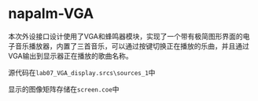 # napalm-VGA

本次外设接口设计使用了VGA和蜂鸣器模块，实现了一个带有极简图形界面的电子音乐播放器，内置了三首音乐，可以通过按键切换正在播放的乐曲，并且通过VGA输出到显示器正在播放的歌曲名称。

源代码在`lab07_VGA_display.srcs\sources_1`中

显示的图像矩阵存储在`screen.coe`中
